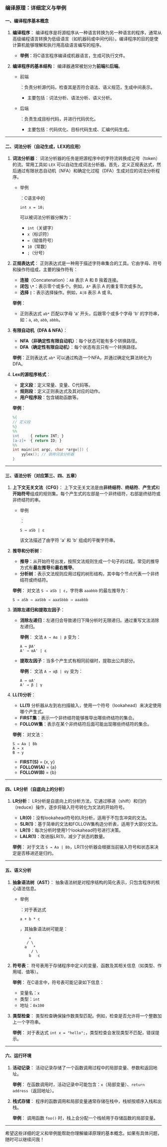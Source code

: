 ### 编译原理：详细定义与举例

#### 一、编译程序基本概念

1. **编译程序**： 编译程序是将源程序从一种语言转换为另一种语言的程序，通常从高级编程语言转换为低级语言（如机器码或中间代码）。编译程序的目的是使计算机能够理解和执行用高级语言编写的程序。

   - **举例**：将C语言程序编译成机器语言，生成可执行文件。

2. **编译程序的基本结构**： 编译器通常被划分为**前端**和**后端**。

   - 前端

     ：负责分析源代码，检查其是否符合语法、语义规范，生成中间表示。

     - 主要包括：词法分析、语法分析、语义分析。

   - 后端

     ：负责生成目标代码，并进行代码优化。

     - 主要包括：代码优化、目标代码生成、汇编代码生成。

------

#### 二、词法分析（自动生成，LEX的应用）

1. **词法分析器**： 词法分析器的任务是把源程序中的字符流转换成记号（token）的流。常用工具如 `LEX` 可以自动生成词法分析器。首先，定义正规表达式，然后通过有限状态自动机（NFA）和确定化过程（DFA）生成对应的词法分析程序。

   - 举例

     ：C语言中的

     ```
     int x = 10;
     ```

     可以被词法分析器分解为：

     - `int`（关键字）
     - `x`（标识符）
     - `=`（赋值符号）
     - `10`（常数）
     - `;`（分号）

2. **正规表达式**： 正则表达式是一种用于描述字符串集合的工具。它由字母、符号和操作符组成，主要的操作符有：

   - **连接**（Concatenation）：`AB` 表示 A 和 B 挨着连接。
   - **闭包 `\*`**：表示零个或多个。例如，`A*` 表示 A 的重复零次或多次。
   - **选择 `|`**：表示选择操作。例如，`A|B` 表示 A 或 B。

   **举例**：

   - 正则表达式 `ab*` 匹配以字母 'a' 开头，后跟零个或多个字母 'b' 的字符串，如：`a`, `ab`, `abb`, `abbb`。

3. **有限自动机（DFA & NFA）**：

   - **NFA（非确定性有限自动机）**：每个状态可能有多个转换路径。
   - **DFA（确定性有限自动机）**：每个状态有且只有一个转换路径。

   **举例**：正则表达式 `ab*` 可以通过构造一个NFA，并通过确定化算法转化为DFA。

4. **Lex的源程序格式**：

   - **定义段**：定义常量、变量、C代码等。
   - **规则段**：定义正则表达式及其对应的动作。
   - **用户程序段**：包含辅助函数等。

   **举例**：

   ```lex
   %{
   // 定义段
   %}
   %%
   int     { return INT; }
   [a-z]+  { return ID; }
   %%
   int main(int argc, char *argv[]) {
       yylex(); // 调用词法分析器
   }
   ```

------

#### 三、语法分析（对应第三、四、五章）

1. **上下文无关文法（CFG）**： 上下文无关文法是由**非终结符**、**终结符**、**产生式**和**开始符号**组成的规则集。每个产生式的左部是一个非终结符，右部是终结符或非终结符的串。

   - 举例

     ：

     ```text
     S → aSb | ε
     ```

     该文法描述了由字符 'a' 和 'b' 组成的平衡字符串。

2. **推导和分析树**：

   - **推导**：从开始符号出发，按照文法规则生成一个句子的过程。常见的推导方式有**最左推导**和**最右推导**。
   - **分析树**：表示文法规则应用过程的树形结构，其中每个节点代表一个非终结符或终结符。

   **举例**： 对文法 `S → aSb | ε`，字符串 `aaabbb` 的最左推导为：

   ```text
   S → aSb → aaSbb → aaaSbbb → aaabbb
   ```

3. **消除左递归和提取左因子**：

   - **消除左递归**：左递归会导致递归下降分析时无限递归。通过重写文法消除左递归。

     **举例**： 文法 `A → Aα | β` 变为：

     ```text
     A → βA'
     A' → αA' | ε
     ```

   - **提取左因子**：当多个产生式有相同前缀时，提取出公共部分。

     **举例**： 文法 `A → αβ | αγ` 变为：

     ```text
     A → αA'
     A' → β | γ
     ```

4. **LL(1)分析**：

   - **LL(1)** 分析器从左到右扫描输入，使用一个符号（lookahead）来决定使用哪个产生式。
   - **FIRST集**：表示一个非终结符能够推导出哪些终结符的集合。
   - **FOLLOW集**：表示在某个非终结符后面可能出现哪些终结符的集合。

   **举例**： 对文法：

   ```text
   S → Aa | Bb
   A → x
   B → y
   ```

   - **FIRST(S)** = {x, y}
   - **FOLLOW(A)** = {a}
   - **FOLLOW(B)** = {b}

------

#### 四、LR分析（自底向上的分析）

1. **LR分析**： LR分析是自底向上的分析方法，它通过移进（shift）和归约（reduce）操作，逐步将输入符号转化为文法的开始符号。

   - **LR(0)**：没有lookahead符号的LR分析，适用于不包含冲突的文法。
   - **SLR(1)**：基于简单的文法和FOLLOW集构造分析表，适用于大部分文法。
   - **LR(1)**：每次分析时使用1个lookahead符号进行决策。
   - **LALR(1)**：改进版LR(1)，减少了状态的数量。

   **举例**： 对于文法 `S → Aa | Bb`，LR(1)分析器会根据当前输入符号和状态来决定是否移进还是归约。

------

#### 五、语义分析

1. **抽象语法树（AST）**： 抽象语法树是对程序结构的简化表示，只包含程序的核心语法信息。

   - 举例

     ：对于表达式 

     ```
     a + b * c
     ```

     ，其抽象语法树可能是：

     ```
         +
        / \
       a   *
          / \
         b   c
     ```

2. **符号表**： 符号表用于存储程序中定义的变量、函数及其相关信息（如类型、作用域、值等）。

   **举例**： 在C语言中，符号表可能记录如下信息：

   - 变量名：`x`
   - 类型：`int`
   - 地址：`0x100`

3. **类型检查**： 类型检查确保操作数类型匹配。例如，检查是否允许将一个整数加上一个字符串。

   **举例**： 对于表达式 `int x = "hello";`，类型检查会发现类型不匹配，错误提示。

------

#### 六、运行环境

1. **活动记录**： 活动记录存储了一个函数调用过程中的局部变量、参数和返回地址。

   **举例**： 在函数调用时，活动记录中可能包含：`x`（局部变量）、`return address`（返回地址）。

2. **栈式存储**： 程序的函数调用和局部变量通常存储在栈中，栈帧按顺序入栈和出栈。

   **举例**： 调用函数 `foo()` 时，栈上会分配一个栈帧用于存储函数的局部变量。

------

希望这些详细的定义和举例能帮助你理解编译原理的基本概念。如果有具体问题，随时可以继续问我！